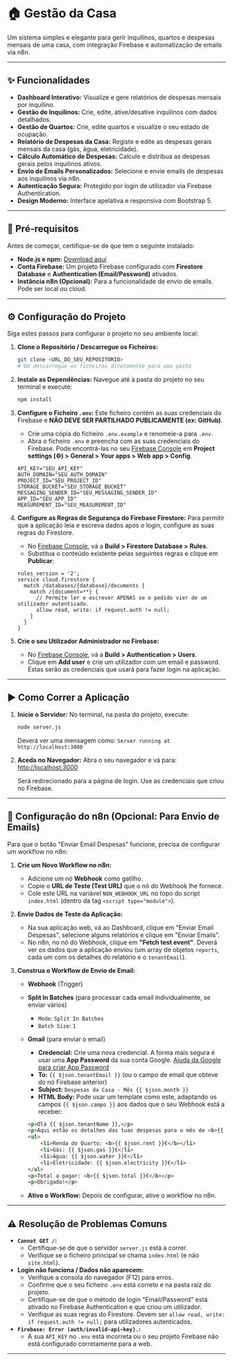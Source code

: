 # 🏠 Gestão da Casa

Um sistema simples e elegante para gerir inquilinos, quartos e despesas mensais de uma casa, com integração Firebase e automatização de emails via n8n.

---

## ✨ Funcionalidades

*   **Dashboard Interativo:** Visualize e gere relatórios de despesas mensais por inquilino.
*   **Gestão de Inquilinos:** Crie, edite, ative/desative inquilinos com dados detalhados.
*   **Gestão de Quartos:** Crie, edite quartos e visualize o seu estado de ocupação.
*   **Relatório de Despesas da Casa:** Registe e edite as despesas gerais mensais da casa (gás, água, eletricidade).
*   **Cálculo Automático de Despesas:** Calcule e distribua as despesas gerais pelos inquilinos ativos.
*   **Envio de Emails Personalizados:** Selecione e envie emails de despesas aos inquilinos via n8n.
*   **Autenticação Segura:** Protegido por login de utilizador via Firebase Authentication.
*   **Design Moderno:** Interface apelativa e responsiva com Bootstrap 5.

---

## 🚀 Pré-requisitos

Antes de começar, certifique-se de que tem o seguinte instalado:

*   **Node.js e npm:** [Download aqui](https://nodejs.org/en/download/)
*   **Conta Firebase:** Um projeto Firebase configurado com **Firestore Database** e **Authentication (Email/Password)** ativados.
*   **Instância n8n (Opcional):** Para a funcionalidade de envio de emails. Pode ser local ou cloud.

---

## ⚙️ Configuração do Projeto

Siga estes passos para configurar o projeto no seu ambiente local:

1.  **Clone o Repositório / Descarregue os Ficheiros:**
    ```bash
    git clone <URL_DO_SEU_REPOSITORIO>
    # OU descarregue os ficheiros diretamente para uma pasta
    ```

2.  **Instale as Dependências:**
    Navegue até à pasta do projeto no seu terminal e execute:
    ```bash
    npm install
    ```

3.  **Configure o Ficheiro `.env`:**
    Este ficheiro contém as suas credenciais do Firebase e **NÃO DEVE SER PARTILHADO PUBLICAMENTE (ex: GitHub)**.

    *   Crie uma cópia do ficheiro `.env.example` e renomeie-a para `.env`.
    *   Abra o ficheiro `.env` e preencha com as suas credenciais do Firebase. Pode encontrá-las no seu [Firebase Console](https://console.firebase.google.com/) em **Project settings (⚙️) > General > Your apps > Web app > Config**.

    ```env
    API_KEY="SEU_API_KEY"
    AUTH_DOMAIN="SEU_AUTH_DOMAIN"
    PROJECT_ID="SEU_PROJECT_ID"
    STORAGE_BUCKET="SEU_STORAGE_BUCKET"
    MESSAGING_SENDER_ID="SEU_MESSAGING_SENDER_ID"
    APP_ID="SEU_APP_ID"
    MEASUREMENT_ID="SEU_MEASUREMENT_ID"
    ```

4.  **Configure as Regras de Segurança do Firebase Firestore:**
    Para permitir que a aplicação leia e escreva dados após o login, configure as suas regras do Firestore.

    *   No [Firebase Console](https://console.firebase.google.com/), vá a **Build > Firestore Database > Rules**.
    *   Substitua o conteúdo existente pelas seguintes regras e clique em **Publicar**:

    ```firestore
    rules_version = '2';
    service cloud.firestore {
      match /databases/{database}/documents {
        match /{document=**} {
          // Permite ler e escrever APENAS se o pedido vier de um utilizador autenticado.
          allow read, write: if request.auth != null;
        }
      }
    }
    ```

5.  **Crie o seu Utilizador Administrador no Firebase:**
    *   No [Firebase Console](https://console.firebase.google.com/), vá a **Build > Authentication > Users**.
    *   Clique em **Add user** e crie um utilizador com um email e password. Estas serão as credenciais que usará para fazer login na aplicação.

---

## ▶️ Como Correr a Aplicação

1.  **Inicie o Servidor:**
    No terminal, na pasta do projeto, execute:
    ```bash
    node server.js
    ```
    Deverá ver uma mensagem como: `Server running at http://localhost:3000`

2.  **Aceda no Navegador:**
    Abra o seu navegador e vá para:
    [http://localhost:3000](http://localhost:3000)

    Será redirecionado para a página de login. Use as credenciais que criou no Firebase.

---

## 📧 Configuração do n8n (Opcional: Para Envio de Emails)

Para que o botão "Enviar Email Despesas" funcione, precisa de configurar um workflow no n8n:

1.  **Crie um Novo Workflow no n8n:**
    *   Adicione um nó **Webhook** como gatilho.
    *   Copie o **URL de Teste (Test URL)** que o nó do Webhook lhe fornece.
    *   Cole este URL na variável `N8N_WEBHOOK_URL` no topo do script `index.html` (dentro da tag `<script type="module">`).

2.  **Envie Dados de Teste da Aplicação:**
    *   Na sua aplicação web, vá ao Dashboard, clique em "Enviar Email Despesas", selecione alguns relatórios e clique em "Enviar Emails".
    *   No n8n, no nó do Webhook, clique em **"Fetch test event"**. Deverá ver os dados que a aplicação enviou (um array de objetos `reports`, cada um com os detalhes do relatório e o `tenantEmail`).

3.  **Construa o Workflow de Envio de Email:**
    *   **Webhook** (Trigger)
    *   **Split In Batches** (para processar cada email individualmente, se enviar vários)
        *   `Mode`: `Split In Batches`
        *   `Batch Size`: `1`
    *   **Gmail** (para enviar o email)
        *   **Credencial:** Crie uma nova credencial. A forma mais segura é usar uma **App Password** da sua conta Google. [Ajuda da Google para criar App Password](https://support.google.com/accounts/answer/185833)
        *   **To:** `{{ $json.tenantEmail }}` (ou o campo de email que obteve do nó Firebase anterior)
        *   **Subject:** `Despesas da Casa - Mês {{ $json.month }}`
        *   **HTML Body:** Pode usar um template como este, adaptando os campos `{{ $json.campo }}` aos dados que o seu Webhook está a receber:

        ```html
        <p>Olá {{ $json.tenantName }},</p>
        <p>Aqui estão os detalhes das tuas despesas para o mês de <b>{{ $json.month }}</b>:</p>
        <ul>
            <li>Renda do Quarto: <b>{{ $json.rent }}€</b></li>
            <li>Gás: {{ $json.gas }}€</li>
            <li>Água: {{ $json.water }}€</li>
            <li>Eletricidade: {{ $json.electricity }}€</li>
        </ul>
        <p>Total a pagar: <b>{{ $json.total }}€</b></p>
        <p>Obrigado!</p>
        ```
    *   **Ative o Workflow:** Depois de configurar, ative o workflow no n8n.

---

## ⚠️ Resolução de Problemas Comuns

*   **`Cannot GET /`:**
    *   Certifique-se de que o servidor `server.js` está a correr.
    *   Verifique se o ficheiro principal se chama `index.html` (e não `site.html`).
*   **Login não funciona / Dados não aparecem:**
    *   Verifique a consola do navegador (F12) para erros.
    *   Confirme que o seu ficheiro `.env` está correto e na pasta raiz do projeto.
    *   Certifique-se de que o método de login "Email/Password" está ativado no Firebase Authentication e que criou um utilizador.
    *   Verifique as suas regras do Firestore. Devem ser `allow read, write: if request.auth != null;` para utilizadores autenticados.
*   **`Firebase: Error (auth/invalid-api-key).`:**
    *   A sua `API_KEY` no `.env` está incorreta ou o seu projeto Firebase não está configurado corretamente para a web.

---
